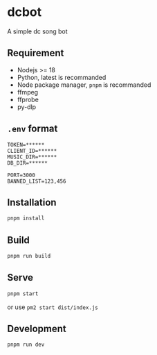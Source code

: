 # dcbot

A simple dc song bot

## Requirement

- Nodejs >= 18
- Python, latest is recommanded
- Node package manager, `pnpm` is recommanded
- ffmpeg
- ffprobe
- py-dlp

## `.env` format

```
TOKEN=******
CLIENT_ID=******
MUSIC_DIR=******
DB_DIR=******

PORT=3000
BANNED_LIST=123,456
```

## Installation

```sh
pnpm install
```

## Build

```sh
pnpm run build
```

## Serve

```sh
pnpm start
```

or use `pm2 start dist/index.js`

## Development

```sh
pnpm run dev
```
